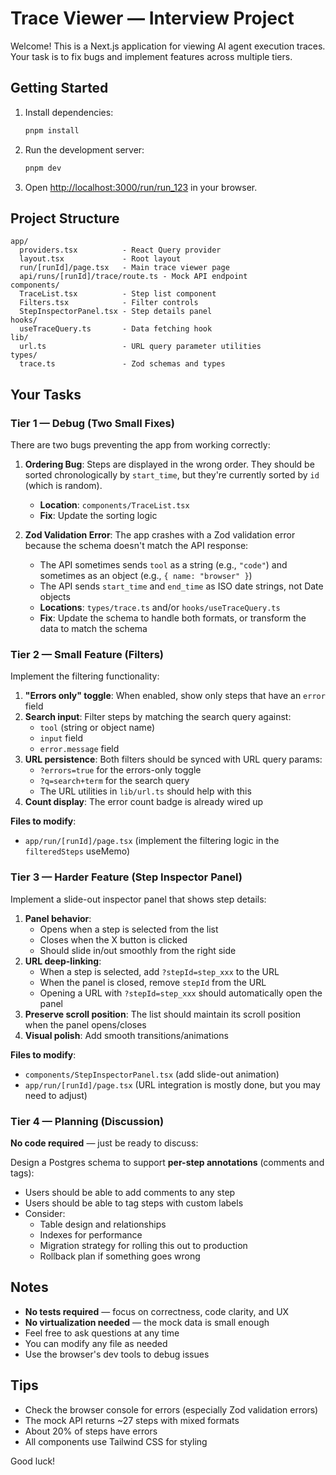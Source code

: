 # Trace Viewer — Interview Project

Welcome! This is a Next.js application for viewing AI agent execution traces. Your task is to fix bugs and implement features across multiple tiers.

## Getting Started

1. Install dependencies:
   ```bash
   pnpm install
   ```

2. Run the development server:
   ```bash
   pnpm dev
   ```

3. Open [http://localhost:3000/run/run_123](http://localhost:3000/run/run_123) in your browser.

## Project Structure

```
app/
  providers.tsx          - React Query provider
  layout.tsx             - Root layout
  run/[runId]/page.tsx   - Main trace viewer page
  api/runs/[runId]/trace/route.ts - Mock API endpoint
components/
  TraceList.tsx          - Step list component
  Filters.tsx            - Filter controls
  StepInspectorPanel.tsx - Step details panel
hooks/
  useTraceQuery.ts       - Data fetching hook
lib/
  url.ts                 - URL query parameter utilities
types/
  trace.ts               - Zod schemas and types
```

## Your Tasks

### Tier 1 — Debug (Two Small Fixes)

There are two bugs preventing the app from working correctly:

1. **Ordering Bug**: Steps are displayed in the wrong order. They should be sorted chronologically by `start_time`, but they're currently sorted by `id` (which is random).
   - **Location**: `components/TraceList.tsx`
   - **Fix**: Update the sorting logic

2. **Zod Validation Error**: The app crashes with a Zod validation error because the schema doesn't match the API response:
   - The API sometimes sends `tool` as a string (e.g., `"code"`) and sometimes as an object (e.g., `{ name: "browser" }`)
   - The API sends `start_time` and `end_time` as ISO date strings, not Date objects
   - **Locations**: `types/trace.ts` and/or `hooks/useTraceQuery.ts`
   - **Fix**: Update the schema to handle both formats, or transform the data to match the schema

### Tier 2 — Small Feature (Filters)

Implement the filtering functionality:

1. **"Errors only" toggle**: When enabled, show only steps that have an `error` field
2. **Search input**: Filter steps by matching the search query against:
   - `tool` (string or object name)
   - `input` field
   - `error.message` field
3. **URL persistence**: Both filters should be synced with URL query params:
   - `?errors=true` for the errors-only toggle
   - `?q=search+term` for the search query
   - The URL utilities in `lib/url.ts` should help with this
4. **Count display**: The error count badge is already wired up

**Files to modify**:
- `app/run/[runId]/page.tsx` (implement the filtering logic in the `filteredSteps` useMemo)

### Tier 3 — Harder Feature (Step Inspector Panel)

Implement a slide-out inspector panel that shows step details:

1. **Panel behavior**:
   - Opens when a step is selected from the list
   - Closes when the X button is clicked
   - Should slide in/out smoothly from the right side
2. **URL deep-linking**:
   - When a step is selected, add `?stepId=step_xxx` to the URL
   - When the panel is closed, remove `stepId` from the URL
   - Opening a URL with `?stepId=step_xxx` should automatically open the panel
3. **Preserve scroll position**: The list should maintain its scroll position when the panel opens/closes
4. **Visual polish**: Add smooth transitions/animations

**Files to modify**:
- `components/StepInspectorPanel.tsx` (add slide-out animation)
- `app/run/[runId]/page.tsx` (URL integration is mostly done, but you may need to adjust)

### Tier 4 — Planning (Discussion)

**No code required** — just be ready to discuss:

Design a Postgres schema to support **per-step annotations** (comments and tags):
- Users should be able to add comments to any step
- Users should be able to tag steps with custom labels
- Consider:
  - Table design and relationships
  - Indexes for performance
  - Migration strategy for rolling this out to production
  - Rollback plan if something goes wrong

## Notes

- **No tests required** — focus on correctness, code clarity, and UX
- **No virtualization needed** — the mock data is small enough
- Feel free to ask questions at any time
- You can modify any file as needed
- Use the browser's dev tools to debug issues

## Tips

- Check the browser console for errors (especially Zod validation errors)
- The mock API returns ~27 steps with mixed formats
- About 20% of steps have errors
- All components use Tailwind CSS for styling

Good luck!
